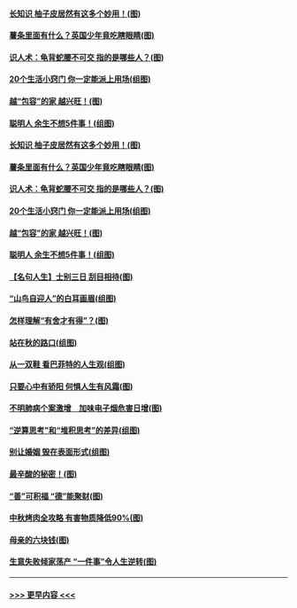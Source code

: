 #### [长知识 柚子皮居然有这多个妙用！(图)](../pages/p8/907425.md?t=09170622) 
#### [薯条里面有什么？英国少年竟吃瞎眼睛(图)](../pages/p8/907381.md?t=09170622) 
#### [识人术：龟背蛇腰不可交 指的是哪些人？(图)](../pages/p8/907503.md?t=09170622) 
#### [20个生活小窍门 你一定能派上用场(组图)](../pages/p8/907510.md?t=09170622) 
#### [越“包容”的家 越兴旺！(图)](../pages/p8/907328.md?t=09170622) 
#### [聪明人 余生不想5件事！(组图)](../pages/p8/907364.md?t=09170622) 
#### [长知识 柚子皮居然有这多个妙用！(图)](../pages/p8/907425.md?t=09170622) 
#### [薯条里面有什么？英国少年竟吃瞎眼睛(图)](../pages/p8/907381.md?t=09170622) 
#### [识人术：龟背蛇腰不可交 指的是哪些人？(图)](../pages/p8/907503.md?t=09170622) 
#### [20个生活小窍门 你一定能派上用场(组图)](../pages/p8/907510.md?t=09170622) 
#### [越“包容”的家 越兴旺！(图)](../pages/p8/907328.md?t=09170622) 
#### [聪明人 余生不想5件事！(组图)](../pages/p8/907364.md?t=09170622) 
#### [【名句人生】士别三日 刮目相待(图)](../pages/p8/906988.md?t=09170622) 
#### [“山鸟自迎人”的白耳画眉(组图)](../pages/p8/907332.md?t=09170622) 
#### [怎样理解“有舍才有得”？(图)](../pages/p8/906872.md?t=09170622) 
#### [站在秋的路口(组图)](../pages/p8/906914.md?t=09170622) 
#### [从一双鞋 看巴菲特的人生观(组图)](../pages/p8/907311.md?t=09170622) 
#### [只要心中有骄阳 何惧人生有风霜(图)](../pages/p8/907320.md?t=09170622) 
#### [不明肺病个案激增　加味电子烟危害日增(图)](../pages/p8/907307.md?t=09170622) 
#### [“逆算思考”和“堆积思考”的差异(组图)](../pages/p8/907229.md?t=09170622) 
#### [别让婚姻 毁在表面形式(组图)](../pages/p8/907118.md?t=09170622) 
#### [最辛酸的秘密！(图)](../pages/p8/906327.md?t=09170622) 
#### [“善”可积福 “德”能聚财(图)](../pages/p8/906906.md?t=09170622) 
#### [中秋烤肉全攻略 有害物质降低90%(图)](../pages/p8/907227.md?t=09170622) 
#### [母亲的六块钱(图)](../pages/p8/907107.md?t=09170622) 
#### [生意失败倾家荡产 “一件事”令人生逆转(图)](../pages/p8/907101.md?t=09170622) 

----
#### [ >>> 更早内容 <<< ](../indexes/p8-earlier.md)
